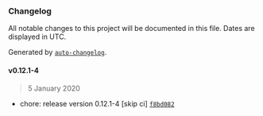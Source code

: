 ### Changelog

All notable changes to this project will be documented in this file. Dates are displayed in UTC.

Generated by [`auto-changelog`](https://github.com/CookPete/auto-changelog).

#### v0.12.1-4

> 5 January 2020

- chore: release version 0.12.1-4 [skip ci] [`f8bd082`](https://github.com/GoodDollar/GoodDAPP/commit/f8bd08242e7da192afdae16d279c5b2d4bb912ab)
